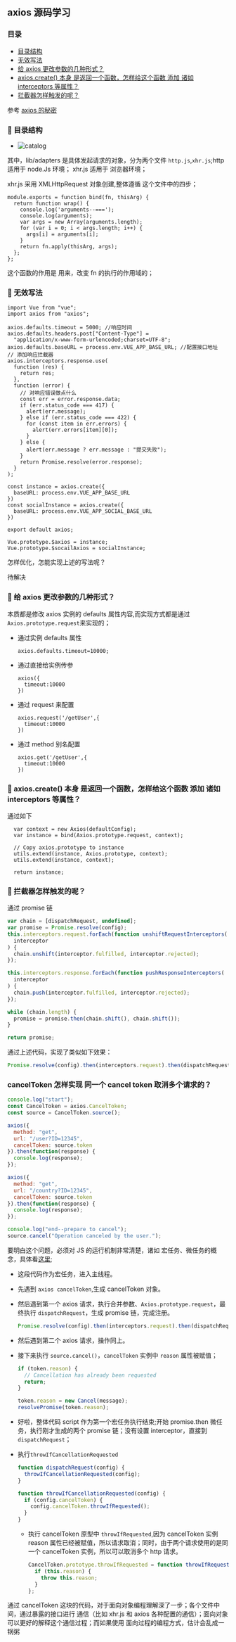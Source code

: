 ## axios 源码学习

### <span id="top">目录</span>

- [目录结构](#1)
- [无效写法](#2)
- [给 axios 更改参数的几种形式？](#3)
- [axios.create() 本身 是返回一个函数，怎样给这个函数 添加 诸如 interceptors 等属性？](#4)
- [拦截器怎样触发的呢？](#5)

参考 [axios 的秘密](https://zhuanlan.zhihu.com/p/33918784)

### <span id="1">:palm_tree: 目录结构 </span>

- ![catalog](https://alfred-github.oss-cn-shanghai.aliyuncs.com/document/axios/axios.png "catalog")

其中，lib/adapters 是具体发起请求的对象，分为两个文件 `http.js`,`xhr.js`;http 适用于 node.Js 环境； xhr.js 适用于 浏览器环境；

xhr.js 采用 XMLHttpRequest 对象创建,整体遵循 这个文件中的四步；

```
module.exports = function bind(fn, thisArg) {
  return function wrap() {
    console.log('arguments--===');
    console.log(arguments);
    var args = new Array(arguments.length);
    for (var i = 0; i < args.length; i++) {
      args[i] = arguments[i];
    }
    return fn.apply(thisArg, args);
  };
};
```

这个函数的作用是 用来，改变 fn 的执行的作用域的；

### <span id="2">:palm_tree: 无效写法 </span>

```
import Vue from "vue";
import axios from "axios";

axios.defaults.timeout = 5000; //响应时间
axios.defaults.headers.post["Content-Type"] =
  "application/x-www-form-urlencoded;charset=UTF-8";
axios.defaults.baseURL = process.env.VUE_APP_BASE_URL; //配置接口地址
// 添加响应拦截器
axios.interceptors.response.use(
  function (res) {
    return res;
  },
  function (error) {
    // 对响应错误做点什么
    const err = error.response.data;
    if (err.status_code === 417) {
      alert(err.message);
    } else if (err.status_code === 422) {
      for (const item in err.errors) {
        alert(err.errors[item][0]);
      }
    } else {
      alert(err.message ? err.message : "提交失败");
    }
    return Promise.resolve(error.response);
  }
);

const instance = axios.create({
  baseURL: process.env.VUE_APP_BASE_URL
})
const socialInstance = axios.create({
  baseURL: process.env.VUE_APP_SOCIAL_BASE_URL
})

export default axios;

Vue.prototype.$axios = instance;
Vue.prototype.$socailAxios = socialInstance;

```

怎样优化，怎能实现上述的写法呢？

待解决

### <span id="3">:palm_tree: 给 axios 更改参数的几种形式？ </span>

本质都是修改 axios 实例的 defaults 属性内容,而实现方式都是通过 `Axios.prototype.request`来实现的；

- 通过实例 defaults 属性
  ```
  axios.defaults.timeout=10000;
  ```
- 通过直接给实例传参
  ```
  axios({
    timeout:10000
  })
  ```
- 通过 request 来配置
  ```
  axios.request('/getUser',{
    timeout:10000
  })
  ```
- 通过 method 别名配置
  ```
  axios.get('/getUser',{
    timeout:10000
  })
  ```

### <span id="3">:palm_tree: axios.create() 本身 是返回一个函数，怎样给这个函数 添加 诸如 interceptors 等属性？</span>

通过如下

```
  var context = new Axios(defaultConfig);
  var instance = bind(Axios.prototype.request, context);

  // Copy axios.prototype to instance
  utils.extend(instance, Axios.prototype, context);
  utils.extend(instance, context);

  return instance;
```

### <span id="3">:palm_tree: 拦截器怎样触发的呢？</span>

通过 promise 链

```javascript
var chain = [dispatchRequest, undefined];
var promise = Promise.resolve(config);
this.interceptors.request.forEach(function unshiftRequestInterceptors(
  interceptor
) {
  chain.unshift(interceptor.fulfilled, interceptor.rejected);
});

this.interceptors.response.forEach(function pushResponseInterceptors(
  interceptor
) {
  chain.push(interceptor.fulfilled, interceptor.rejected);
});

while (chain.length) {
  promise = promise.then(chain.shift(), chain.shift());
}

return promise;
```

通过上述代码，实现了类似如下效果：

```javascript
Promise.resolve(config).then(interceptors.request).then(dispatchRequest).then(interceptors.response).then(...)
```

### cancelToken 怎样实现 同一个 cancel token 取消多个请求的？

```javascript
console.log("start");
const CancelToken = axios.CancelToken;
const source = CancelToken.source();

axios({
  method: "get",
  url: "/user?ID=12345",
  cancelToken: source.token
}).then(function(response) {
  console.log(response);
});

axios({
  method: "get",
  url: "/country?ID=12345",
  cancelToken: source.token
}).then(function(response) {
  console.log(response);
});

console.log("end--prepare to cancel");
source.cancel("Operation canceled by the user.");
```

要明白这个问题，必须对 JS 的运行机制非常清楚，诸如 宏任务、微任务的概念，具体看[这里](https://segmentfault.com/a/1190000018227028);

- 这段代码作为宏任务，进入主线程。
- 先遇到 `axios cancelToken`,生成 cancelToken 对象。
- 然后遇到第一个 axios 请求，执行合并参数、`Axios.prototype.request`，最终执行 `dispatchRequest`，生成 promise 链，完成注册。
  ```javascript
  Promise.resolve(config).then(interceptors.request).then(dispatchRequest).then(interceptors.response).then(...)
  ```
- 然后遇到第二个 axios 请求，操作同上。
- 接下来执行 `source.cancel()`，`cancelToken` 实例中 `reason` 属性被赋值；

  ```javascript
  if (token.reason) {
    // Cancellation has already been requested
    return;
  }

  token.reason = new Cancel(message);
  resolvePromise(token.reason);
  ```

- 好啦，整体代码 script 作为第一个宏任务执行结束;开始 promise.then 微任务，执行刚才生成的两个 promise 链；没有设置 interceptor，直接到 `dispatchRequest`；
- 执行`throwIfCancellationRequested`

  ```javascript
  function dispatchRequest(config) {
    throwIfCancellationRequested(config);
  }

  function throwIfCancellationRequested(config) {
    if (config.cancelToken) {
      config.cancelToken.throwIfRequested();
    }
  }
  ```

  - 执行 cancelToken 原型中 `throwIfRequested`,因为 cancelToken 实例 reason 属性已经被赋值，所以请求取消；同时，由于两个请求使用的是同一个 cancelToken 实例，所以可以取消多个 http 请求。
    ```javascript
    CancelToken.prototype.throwIfRequested = function throwIfRequested() {
      if (this.reason) {
        throw this.reason;
      }
    };
    ```

通过 cancelToken 这块的代码，对于面向对象编程理解深了一步；各个文件中间，通过暴露的接口进行 通信（比如 xhr.js 和 axios 各种配置的通信）；面向对象可以更好的解释这个通信过程；而如果使用 面向过程的编程方式，估计会乱成一锅粥
